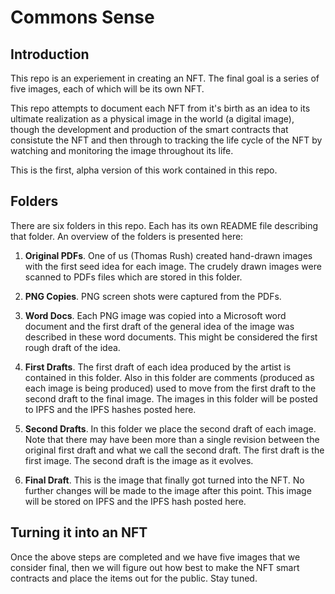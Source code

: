 # Commons Sense

## Introduction

This repo is an experiement in creating an NFT. The final goal is a series of five images, each of which will be its own NFT.

This repo attempts to document each NFT from it's birth as an idea to its ultimate realization as a physical image in the world (a digital image), though the development and production of the smart contracts that consistute the NFT and then through to tracking the life cycle of the NFT by watching and monitoring the image throughout its life.

This is the first, alpha version of this work contained in this repo.

## Folders

There are six folders in this repo. Each has its own README file describing that folder. An overview of the folders is presented here:

1. **Original PDFs**. One of us (Thomas Rush) created hand-drawn images with the first seed idea for each image. The crudely drawn images were scanned to PDFs files which are stored in this folder.

2. **PNG Copies**. PNG screen shots were captured from the PDFs.

3. **Word Docs**. Each PNG image was copied into a Microsoft word document and the first draft of the general idea of the image was described in these word documents. This might be considered the first rough draft of the idea.

4. **First Drafts**. The first draft of each idea produced by the artist is contained in this folder. Also in this folder are comments (produced as each image is being produced) used to move from the first draft to the second draft to the final image. The images in this folder will be posted to IPFS and the IPFS hashes posted here.

5. **Second Drafts**. In this folder we place the second draft of each image. Note that there may have been more than a single revision between the original first draft and what we call the second draft. The first draft is the first image. The second draft is the image as it evolves.

6. **Final Draft**. This is the image that finally got turned into the NFT. No further changes will be made to the image after this point. This image will be stored on IPFS and the IPFS hash posted here.

## Turning it into an NFT

Once the above steps are completed and we have five images that we consider final, then we will figure out how best to make the NFT smart contracts and place the items out for the public. Stay tuned.
